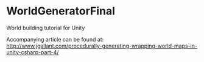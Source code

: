 # WorldGeneratorFinal

World building tutorial for Unity

Accompanying article can be found at:
http://www.jgallant.com/procedurally-generating-wrapping-world-maps-in-unity-csharp-part-4/
